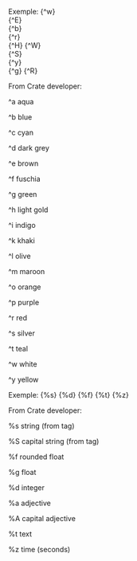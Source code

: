 Exemple:
{^w}	
{^E}	
{^b}	
{^r}	
{^H}
{^W}	
{^S}	
{^y}	
{^g}
{^R}

From Crate developer:

^a        aqua

^b        blue

^c        cyan

^d        dark grey

^e        brown

^f        fuschia

^g        green

^h        light gold 

^i        indigo

^k        khaki

^l        olive

^m        maroon

^o        orange

^p        purple

^r        red

^s        silver

^t        teal

^w        white

^y        yellow

Exemple:
{%s}
{%d}
{%f}
{%t}
{%z}

From Crate developer:

%s        string (from tag)

%S        capital string (from tag)

%f        rounded float

%g        float

%d        integer

%a        adjective

%A        capital adjective

%t        text

%z        time (seconds)	